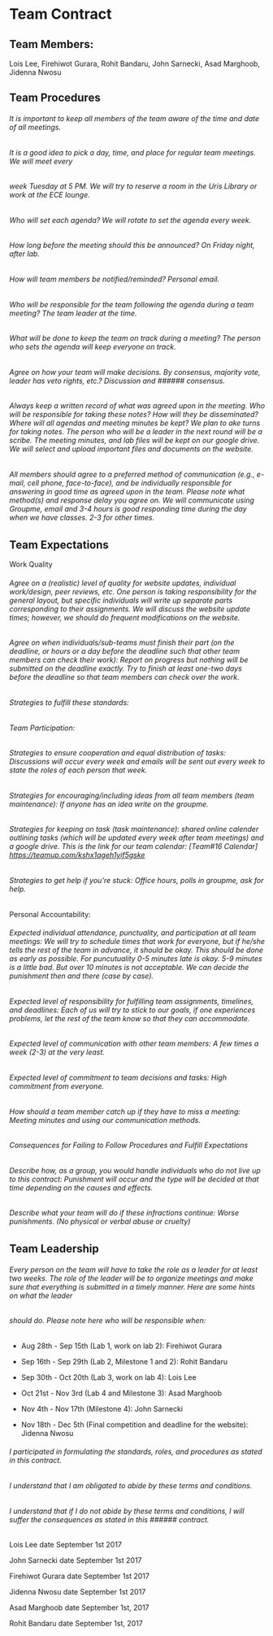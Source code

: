# Team Contract


## Team Members: 
Lois Lee, Firehiwot Gurara, Rohit Bandaru, John Sarnecki, Asad Marghoob, Jidenna Nwosu


## Team Procedures

###### It is important to keep all members of the team aware of the time and date of all meetings. 
###### It is a good idea to pick a day, time, and place for regular team meetings. We will meet every 
###### week Tuesday at 5 PM. We will try to reserve a room in the Uris Library or work at the ECE lounge.

###### Who will set each agenda? We will rotate to set the agenda every week. 
###### How long before the meeting should this be announced? On Friday night, after lab. 
###### How will team members be notified/reminded? Personal email.
###### Who will be responsible for the team following the agenda during a team meeting? The team leader at the time. 
###### What will be done to keep the team on track during a meeting? The person who sets the agenda will keep everyone on track. 

###### Agree on how your team will make decisions. By consensus, majority vote, leader has veto rights, etc.? Discussion and ###### consensus.

###### Always keep a written record of what was agreed upon in the meeting. Who will be responsible for taking these notes? How will they be disseminated? Where will all agendas and meeting minutes be kept? We plan to ake turns for taking notes. The person who will be a leader in the next round will be a scribe. The meeting minutes, and lab files  will be kept on our google drive. We will select and upload important files and documents on the website.

###### All members should agree to a preferred method of communication (e.g., e-mail, cell phone, face-to-face), and be individually responsible for answering in good time as agreed upon in the team. Please note what method(s) and response delay you agree on. We will communicate using Groupme, email and 3-4 hours is good responding time during the day when we have classes. 2-3 for other times. 

## Team Expectations

Work Quality
###### Agree on a (realistic) level of quality for website updates, individual work/design, peer reviews, etc. One person is taking responsibility for the general layout, but specific individuals will write up separate parts corresponding to their assignments. We will discuss the website update times; however, we should do frequent modifications on the website. 

###### Agree on when individuals/sub-teams must finish their part (on the deadline, or hours or a day before the deadline such that other team members can check their work):  Report on progress but nothing will be submitted on the deadline exactly. Try to finish at least one-two days before the deadline so that team members can check over the work.  

###### Strategies to fulfill these standards:
###### Team Participation:
###### Strategies to ensure cooperation and equal distribution of tasks: Discussions will occur every week and emails will be sent out every week to state the roles of each person that week.

###### Strategies for encouraging/including ideas from all team members (team maintenance): If anyone has an idea write on the groupme.

###### Strategies for keeping on task (task maintenance): shared online calender outlining tasks (which will be updated every week after team meetings) and a google drive. This is the link for our team calendar: [Team#16 Calendar] https://teamup.com/kshx1ageh1yif5gske

###### Strategies to get help if you’re stuck: Office hours, polls in groupme, ask for help.

Personal Accountability:

###### Expected individual attendance, punctuality, and participation at all team meetings: We will try to schedule times that work for everyone, but if he/she tells the rest of the team in advance, it should be okay. This should be done as early as possible. For puncutuality 0-5 minutes late is okay. 5-9 minutes is a little bad. But over 10 minutes is not acceptable. We can decide the punishment then and there (case by case).

###### Expected level of responsibility for fulfilling team assignments, timelines, and deadlines: Each of us will try to stick to our goals, if one experiences problems, let the rest of the team know so that they can accommodate. 

###### Expected level of communication with other team members: A few times a week (2-3) at the very least.

###### Expected level of commitment to team decisions and tasks: High commitment from everyone. 

###### How should a team member catch up if they have to miss a meeting: Meeting minutes and using our communication methods.

###### Consequences for Failing to Follow Procedures and Fulfill Expectations
###### Describe how, as a group, you would handle individuals who do not live up to this contract: Punishment will occur and the type will be decided at that time depending on the causes and effects.

###### Describe what your team will do if these infractions continue: Worse punishments. (No physical or verbal abuse or cruelty)


## Team Leadership

###### Every person on the team will have to take the role as a leader for at least two weeks. The role of the leader will be to organize meetings and make sure that everything is submitted in a timely manner. Here are some hints on what the leader 
###### should do. Please note here who will be responsible when:


  * Aug 28th - Sep 15th (Lab 1, work on lab 2): Firehiwot Gurara

  * Sep 16th - Sep 29th (Lab 2, Milestone 1 and 2): Rohit Bandaru

  * Sep 30th - Oct 20th (Lab 3, work on lab 4): Lois Lee  

  * Oct 21st - Nov 3rd (Lab 4 and Milestone 3): Asad Marghoob

  * Nov 4th - Nov 17th (Milestone 4): John Sarnecki

  * Nov 18th - Dec 5th (Final competition and deadline for the website): Jidenna Nwosu
  

###### I participated in formulating the standards, roles, and procedures as stated in this contract.
###### I understand that I am obligated to abide by these terms and conditions.
###### I understand that if I do not abide by these terms and conditions, I will suffer the consequences as stated in this ###### contract.


Lois Lee				     	date September 1st 2017

John Sarnecki 				date September 1st 2017

Firehiwot Gurara      date September 1st 2017

Jidenna Nwosu         date September 1st 2017

Asad Marghoob  		  	date September 1st, 2017

Rohit Bandaru         date September 1st, 2017




